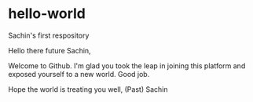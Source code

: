 # hello-world
Sachin's first respository

Hello there future Sachin, 

Welcome to Github. I'm glad you took the leap in joining this platform and exposed yourself to a new world. Good job.

Hope the world is treating you well, 
(Past) Sachin
